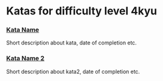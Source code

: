 # Katas for difficulty level 4kyu

### [Kata Name](http://kataURL)
Short description about kata, date of completion etc.

### [Kata Name 2](http://kata2URL)
Short description about kata2, date of completion etc.